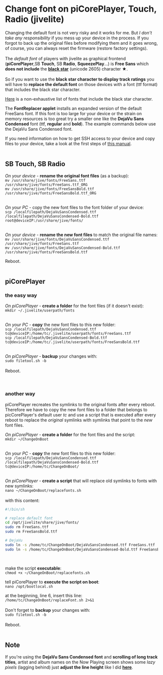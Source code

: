 Change font on piCorePlayer, Touch, Radio (jivelite)
====

Changing the default font is not very risky and it works for me. But *I don't take any responsibility* if you mess up your device in the process. If you forgot to back up the original files before modifying them and it goes wrong, of course, you can always reset the firmware (restore factory settings).
<br><br>
The *default font* of players with jivelite as graphical frontend (**piCorePlayer**,SB **Touch**, SB **Radio**, **SqueezePlay**...) is **Free Sans** which **does not include** the [**black star**](https://www.fileformat.info/info/unicode/char/2605/index.htm) (unicode 2605) character ★.<br><br>
So if you want to use the **black star character to display track ratings** you will have to **replace the default font** on those devices with a font (ttf format) that includes the black star character.

[Here](https://www.fileformat.info/info/unicode/char/2605/fontsupport.htm) is a non-exhaustive list of fonts that include the black star character.

The **FontReplacer applet** installs an expanded version of the default FreeSans font. If this font is too large for your device or the strain on memory resources is too great try a smaller one like the **DejaVu Sans Condensed** font (ttf, **regular** and **bold**). The example commands below use the DejaVu Sans Condensed font.

If you need information on how to get SSH access to your device and copy files to your device, take a look at the first steps of [this manual](https://github.com/AF-1/sobras/tree/main/lms-nowplaying_screen_with_ratings/).
<br><br>

## SB Touch, SB Radio

*On your device* - **rename the original font files** (as a backup):<br>
`mv /usr/share/jive/fonts/FreeSans.ttf /usr/share/jive/fonts/FreeSans.ttf_ORG`<br>
`mv /usr/share/jive/fonts/FreeSansBold.ttf /usr/share/jive/fonts/FreeSansBold.ttf_ORG`
<br><br>

*On your PC* - copy the new font files to the font folder of your device:<br>
`scp /localfilepath/DejaVuSansCondensed.ttf /localfilepath/DejaVuSansCondensed-Bold.ttf root@deviceIP:/usr/share/jive/fonts/`
<br><br>

*On your device* - **rename the new font files** to match the original file names:<br>
`mv /usr/share/jive/fonts/DejaVuSansCondensed.ttf /usr/share/jive/fonts/FreeSans.ttf`<br>
`mv /usr/share/jive/fonts/DejaVuSansCondensed-Bold.ttf /usr/share/jive/fonts/FreeSansBold.ttf`
<br>

Reboot.
<br><br>

## piCorePlayer

### the easy way

*On piCorePlayer* - **create a folder** for the font files (if it doesn't exist):<br>
`mkdir ~/.jivelite/userpath/fonts`
<br><br>

*On your PC* - **copy** the new font files to this new folder:<br>
`scp /localfilepath/DejaVuSansCondensed.ttf tc@deviceIP:/home/tc/.jivelite/userpath/fonts/FreeSans.ttf`<br>
`scp /localfilepath/DejaVuSansCondensed-Bold.ttf tc@deviceIP:/home/tc/.jivelite/userpath/fonts/FreeSansBold.ttf`
<br><br>

*On piCorePlayer* - **backup** your changes with:<br>
`sudo filetool.sh -b`
<br><br>
Reboot.
<br><br><br>


### another way

piCorePlayer recreates the symlinks to the original fonts after every reboot.<br>
Therefore we have to copy the new font files to a folder that belongs to picCorePlayer's default user *tc* and use a script that is executed after every reboot to replace the *original* symlinks with symlinks that point to the *new* font files.

*On piCorePlayer* - **create a folder** for the font files and the script:<br>
`mkdir ~/ChangeOnBoot`
<br><br>

*On your PC* - **copy** the new font files to this new folder:<br>
`scp /localfilepath/DejaVuSansCondensed.ttf /localfilepath/DejaVuSansCondensed-Bold.ttf tc@deviceIP:/home/tc/ChangeOnBoot/`
<br><br>

*On piCorePlayer* - **create a script** that will replace old symlinks to fonts with new symlinks:<br>
`nano ~/ChangeOnBoot/replacefonts.sh`
<br><br>
with this content:<br>

```sh
#!/bin/sh

# replace default font
cd /opt/jivelite/share/jive/fonts/
sudo rm FreeSans.ttf
sudo rm FreeSansBold.ttf

# DejaVu
sudo ln -s /home/tc/ChangeOnBoot/DejaVuSansCondensed.ttf FreeSans.ttf
sudo ln -s /home/tc/ChangeOnBoot/DejaVuSansCondensed-Bold.ttf FreeSansBold.ttf
```
<br>

make the script **executable**:<br>
`chmod +x ~/ChangeOnBoot/replacefonts.sh`
<br>

tell piCorePlayer to **execute the script on boot**:<br>
`nano /opt/bootlocal.sh`
<br>

at the beginning, line 6, insert this line:<br>
`/home/tc/ChangeOnBoot/replaceFont.sh 2>&1`
<br><br>
Don't forget to **backup** your changes with:<br>
`sudo filetool.sh -b`
<br><br>
Reboot.
<br><br>

## Note

If you're using the **DejaVu Sans Condensed font** and **scrolling of long track titles**, artist and album names on the Now Playing screen shows some *lazy pixels* (lagging behind) just **adjust the line height** like I did [**here**](https://github.com/AF-1/sobras/commit/5c31712a0caad5cbfd1b409b188bef0c72119df0#diff-cc8446c70800fb65858a432d058a8133b80c1f10db8a5b1d6b07880fcd5f2321).